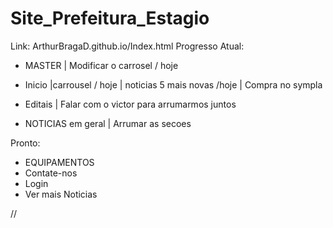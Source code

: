 # Site_Prefeitura_Estagio
Link: ArthurBragaD.github.io/Index.html
Progresso Atual:

- MASTER
| Modificar o carrosel / hoje
- Inicio
|carrousel / hoje
| noticias 5 mais novas /hoje
| Compra no sympla 


- Editais
| Falar com o victor para arrumarmos juntos


- NOTICIAS em geral
| Arrumar as secoes

Pronto:
- EQUIPAMENTOS
- Contate-nos
- Login
- Ver mais Noticias

//<?php echo substr($dados["titulo"],0,10); ?>